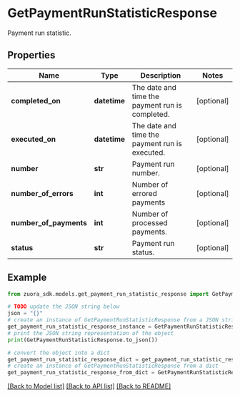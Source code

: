 # GetPaymentRunStatisticResponse

Payment run statistic.

## Properties

Name | Type | Description | Notes
------------ | ------------- | ------------- | -------------
**completed_on** | **datetime** | The date and time the payment run is completed.  | [optional] 
**executed_on** | **datetime** | The date and time the payment run is executed.  | [optional] 
**number** | **str** | Payment run number.  | [optional] 
**number_of_errors** | **int** | Number of errored payments  | [optional] 
**number_of_payments** | **int** | Number of processed payments.  | [optional] 
**status** | **str** | Payment run status.  | [optional] 

## Example

```python
from zuora_sdk.models.get_payment_run_statistic_response import GetPaymentRunStatisticResponse

# TODO update the JSON string below
json = "{}"
# create an instance of GetPaymentRunStatisticResponse from a JSON string
get_payment_run_statistic_response_instance = GetPaymentRunStatisticResponse.from_json(json)
# print the JSON string representation of the object
print(GetPaymentRunStatisticResponse.to_json())

# convert the object into a dict
get_payment_run_statistic_response_dict = get_payment_run_statistic_response_instance.to_dict()
# create an instance of GetPaymentRunStatisticResponse from a dict
get_payment_run_statistic_response_from_dict = GetPaymentRunStatisticResponse.from_dict(get_payment_run_statistic_response_dict)
```
[[Back to Model list]](../README.md#documentation-for-models) [[Back to API list]](../README.md#documentation-for-api-endpoints) [[Back to README]](../README.md)


